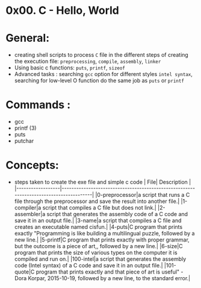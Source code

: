 # 0x00. C - Hello, World
# General: 
- creating shell scripts to process `C` file in the different steps of creating the execution file: `preprocessing`, `compile`, `assembly`, `linker`
- Using basic c functions: `puts`, `printf`, `sizeof`
- Advanced tasks : searching `gcc` option for different styles `intel syntax`, searching for low-level O function do the same job as `puts` or `printf` 
# Commands :
   - gcc
   - printf (3)
   - puts
   - putchar
# Concepts: 
- steps taken to create the exe file and simple c code
| File| Description |
|------------------|---------------------------------------------------------------------------------------|
|0-preprocessor|a script that runs a C file through the preprocessor and save the result into another file.|
|1-compiler|a script that compiles a C file but does not link.|
|2-assembler|a script that generates the assembly code of a C code and save it in an output file.|
|3-name|a script that compiles a C file and creates an executable named cisfun.|
|4-puts|C program that prints exactly "Programming is like building a multilingual puzzle, followed by a new line.|
|5-printf|C program that prints exactly with proper grammar, but the outcome is a piece of art,, followed by a new line.|
|6-size|C program that prints the size of various types on the computer it is compiled and run on.|
|100-intel|a script that generates the assembly code (Intel syntax) of a C code and save it in an output file.|
|101-quote|C program that prints exactly and that piece of art is useful" - Dora Korpar, 2015-10-19, followed by a new line, to the standard error.|
